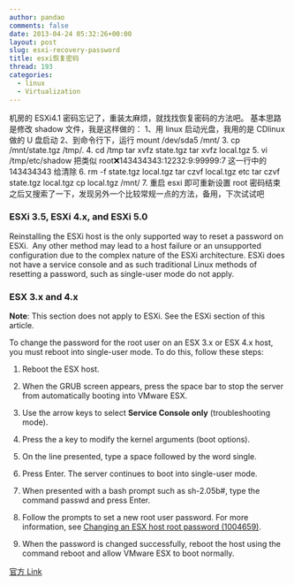 ```yaml
---
author: pandao
comments: false
date: 2013-04-24 05:32:26+00:00
layout: post
slug: esxi-recovery-password
title: esxi恢复密码
thread: 193
categories:
  - linux
  - Virtualization
---
```


机房的 ESXi4.1 密码忘记了，重装太麻烦，就找找恢复密码的方法吧。
基本思路是修改 shadow 文件，我是这样做的：
1、用 linux 启动光盘，我用的是 CDlinux 做的 U 盘启动
2、到命令行下，运行 mount /dev/sda5 /mnt/ 3. cp /mnt/state.tgz /tmp/. 4. cd /tmp
tar xvfz state.tgz
tar xvfz local.tgz 5. vi /tmp/etc/shadow
把类似 root:x:143434343:12232:9:99999:7
这一行中的 143434343 给清除 6. rm -f state.tgz local.tgz
tar czvf local.tgz etc
tar czvf state.tgz local.tgz
cp local.tgz /mnt/ 7. 重启 esxi 即可重新设置 root 密码结束之后又搜索了一下，发现另外一个比较常规一点的方法，备用，下次试试吧

### ESXi 3.5, ESXi 4.x, and ESXi 5.0

Reinstalling the ESXi host is the only supported way to reset a password on ESXi.  Any other method may lead to a host failure or an unsupported configuration due to the complex nature of the ESXi architecture. ESXi does not have a service console and as such traditional Linux methods of resetting a password, such as single-user mode do not apply.

### ESX 3.x and 4.x

**Note**: This section does not apply to ESXi. See the ESXi section of this article.

To change the password for the root user on an ESX 3.x or ESX 4.x host, you must reboot into single-user mode. To do this, follow these steps:

1. Reboot the ESX host.

2. When the GRUB screen appears, press the space bar to stop the server from automatically booting into VMware ESX.

3. Use the arrow keys to select **Service Console only** (troubleshooting mode).

4. Press the a key to modify the kernel arguments (boot options).

5. On the line presented, type a space followed by the word single.

6. Press Enter. The server continues to boot into single-user mode.

7. When presented with a bash prompt such as sh-2.05b#, type the command passwd and press Enter.

8. Follow the prompts to set a new root user password. For more information, see [Changing an ESX host root password (1004659)](http://kb.vmware.com/selfservice/microsites/search.do?cmd=displayKC&docType=kc&docTypeID=DT_KB_1_1&externalId=1004659).

9. When the password is changed successfully, reboot the host using the command reboot and allow VMware ESX to boot normally.

[官方 Link](http://kb.vmware.com/selfservice/microsites/search.do?cmd=displayKC&docType=kc&externalId=1317898&sliceId=1&docTypeID=DT_KB_1_1&dialogID=86810079&stateId=0)
